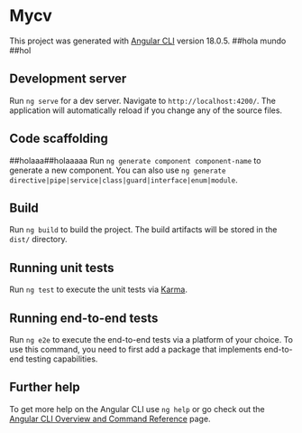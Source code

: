 # Mycv

This project was generated with [Angular CLI](https://github.com/angular/angular-cli) version 18.0.5.
##hola mundo  ##hol
## Development server

Run `ng serve` for a dev server. Navigate to `http://localhost:4200/`. The application will automatically reload if you change any of the source files.

## Code scaffolding
##holaaa##holaaaaa
Run `ng generate component component-name` to generate a new component. You can also use `ng generate directive|pipe|service|class|guard|interface|enum|module`.

## Build

Run `ng build` to build the project. The build artifacts will be stored in the `dist/` directory.

## Running unit tests

Run `ng test` to execute the unit tests via [Karma](https://karma-runner.github.io).

## Running end-to-end tests

Run `ng e2e` to execute the end-to-end tests via a platform of your choice. To use this command, you need to first add a package that implements end-to-end testing capabilities.

## Further help

To get more help on the Angular CLI use `ng help` or go check out the [Angular CLI Overview and Command Reference](https://angular.dev/tools/cli) page.
